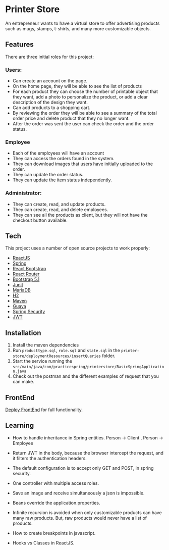 # Printer Store

An entrepreneur wants to have a virtual store to offer advertising products such as mugs, stamps, t-shirts, and many more customizable objects.

## Features
There are three initial roles for this project:

### Users:
- Can create an account on the page.
- On the home page, they will be able to see the list of products
- For each product they can choose the number of printable object that they want, add a photo to personalize the product, or add a clear description of the design they want.
- Can add products to a shopping cart.
- By reviewing the order they will be able to see a summary of the total order price and delete product that they no longer want.
- After the order was sent the user can check the order and the order status.

### Employee
- Each of the employees will have an account
- They can access the orders found in the system.
- They can download images that users have initially uploaded to the order.
- They can update the order status.
- They can update the item status independently.

### Administrator:
- They can create, read, and update products.
- They can create, read, and delete employees.
- They can see all the products as client, but they will not have the checkout button available.

## Tech

This project uses a number of open source projects to work properly:

- [ReactJS](https://reactjs.org/)
- [Spring](https://spring.io/)
- [React Bootstrap](https://react-bootstrap.github.io/)
- [React Router](https://reactrouter.com/)
- [Bootstrap 5.1](https://getbootstrap.com/docs/5.1/getting-started/introduction/)
- [Junit](https://junit.org/junit4/)
- [MariaDB](https://mariadb.org/)
- [H2](https://www.h2database.com/html/main.html)
- [Maven](https://maven.apache.org/)
- [Guava](https://opensource.google/projects/guava)
- [Spring Security](https://spring.io/projects/spring-security)
- [JWT](https://jwt.io/)

## Installation

1. Install the maven dependencies
2. Run `producttype.sql`, `role.sql` and `state.sql` in the `printer-store/deploymentResources/insertQueries` folder.
3. Start the service running the `src/main/java/com/practicespring/printerstore/BasicSpringApplication.java`
4. Check out the postman and the different examples of request that you can make.

## FrontEnd
[Deploy FrontEnd](https://github.com/alexandraavendano/printer-store-front) for full functionality.

## Learning

- How to handle inheritance in Spring entities. Person -> Client , Person -> Employee
- Return JWT in the body, because the browser intercept the request, and it filters the authentication headers.
- The default configuration is to accept only GET and POST, in spring security.
- One controller with multiple access roles.
- Save an image and receive simultaneously a json is impossible.
- Beans override the application.properties.

- Infinite recursion is avoided when only customizable products can have many raw products. But, raw products would never have a list of products.
- How to create breakpoints in javascript.
- Hooks vs Classes in ReactJS.